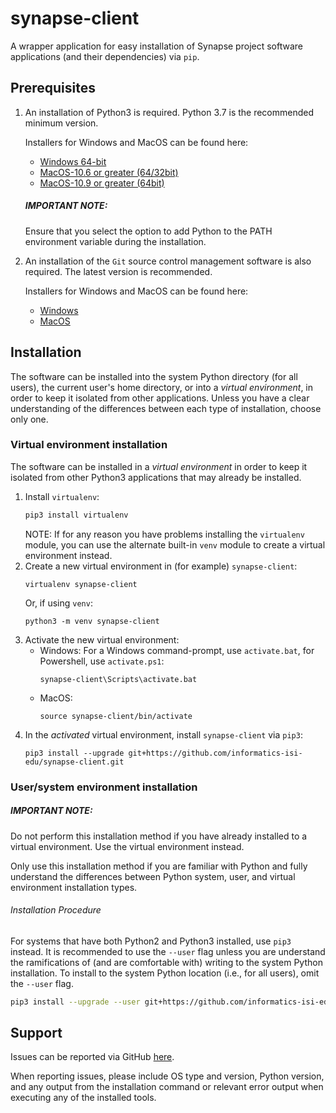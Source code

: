 # synapse-client

A wrapper application for easy installation of Synapse project
software applications (and their dependencies) via `pip`.

## Prerequisites

1. An installation of Python3 is required. Python 3.7 is the recommended minimum version. 

    Installers for Windows and MacOS can be found here:
    * [Windows 64-bit](https://www.python.org/ftp/python/3.7.5/python-3.7.5-amd64.exe)
    * [MacOS-10.6 or greater (64/32bit)](https://www.python.org/ftp/python/3.7.5/python-3.7.5-macosx10.6.pkg) 
    * [MacOS-10.9 or greater (64bit)](https://www.python.org/ftp/python/3.7.5/python-3.7.5-macosx10.9.pkg) 

    ##### *IMPORTANT NOTE*: 

    Ensure that you select the option to add Python to the PATH environment variable during the installation.

2. An installation of the `Git` source control management software is also 
required. The latest version is recommended. 

    Installers for Windows and MacOS can be found here:
    * [Windows](https://git-scm.com/download/win)
    * [MacOS](https://git-scm.com/download/mac)

## Installation
The software can be installed into the system Python directory (for all users),
the current user's home directory, or into a _virtual environment_, in order to 
keep it isolated from other applications. Unless you have a clear understanding of
the differences between each type of installation, choose only one.

### Virtual environment installation

The software can be installed in a _virtual environment_ in order to keep it
isolated from other Python3 applications that may already be installed. 

1. Install `virtualenv`: 
    ```sh
    pip3 install virtualenv
    ```
   NOTE: If for any reason you have problems installing the `virtualenv` module, 
   you can use the alternate built-in `venv` module to create a virtual environment instead.
2. Create a new virtual environment in (for example) `synapse-client`:
    ```
    virtualenv synapse-client
    ```
    Or, if using `venv`:
    ```
    python3 -m venv synapse-client
    ```
3. Activate the new virtual environment:
    * Windows:
        For a Windows command-prompt, use `activate.bat`, for Powershell, use `activate.ps1`:
        ```
        synapse-client\Scripts\activate.bat
        ```
    * MacOS:
        ```
        source synapse-client/bin/activate
        ```
4.  In the _activated_ virtual environment, install `synapse-client` via `pip3`:
    ```
    pip3 install --upgrade git+https://github.com/informatics-isi-edu/synapse-client.git
    ```

### User/system environment installation

##### *IMPORTANT NOTE*: 
Do not perform this installation method if you have already installed to a virtual environment. Use the virtual environment instead. 

Only use this installation method if you are familiar with Python and fully understand the differences between Python system, user, and virtual environment installation types.

###### Installation Procedure 
For systems that have both Python2 and Python3 installed, use `pip3` instead. 
It is recommended to use the `--user` flag unless you are understand the 
ramifications of (and are comfortable with) writing to the system Python 
installation. To install to the system Python location (i.e., for all users),
omit the `--user` flag.

```sh
pip3 install --upgrade --user git+https://github.com/informatics-isi-edu/synapse-client.git
```

## Support
Issues can be reported via GitHub [here](https://github.com/informatics-isi-edu/synapse-client/issues). 

When reporting issues, please include OS type and version, Python version, and any output from 
the installation command or relevant error output when executing any of 
the installed tools. 
